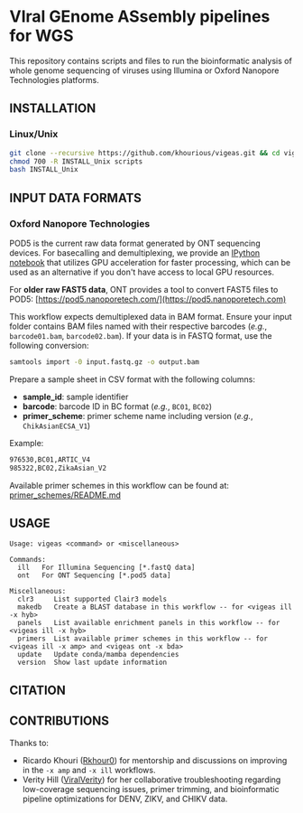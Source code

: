 # VIral GEnome ASsembly pipelines for WGS

This repository contains scripts and files to run the bioinformatic analysis of whole genome sequencing of viruses using Illumina or Oxford Nanopore Technologies platforms.

## INSTALLATION

### Linux/Unix

```sh
git clone --recursive https://github.com/khourious/vigeas.git && cd vigeas
chmod 700 -R INSTALL_Unix scripts
bash INSTALL_Unix
```

## INPUT DATA FORMATS

### Oxford Nanopore Technologies

POD5 is the current raw data format generated by ONT sequencing devices. For basecalling and demultiplexing, we provide an [IPython notebook](https://github.com/khourious/vigeas/tree/main/google_colab) that utilizes GPU acceleration for faster processing, which can be used as an alternative if you don't have access to local GPU resources.

For **older raw FAST5 data**, ONT provides a tool to convert FAST5 files to POD5: [https://pod5.nanoporetech.com/](https://pod5.nanoporetech.com)

This workflow expects demultiplexed data in BAM format. Ensure your input folder contains BAM files named with their respective barcodes (_e.g._, `barcode01.bam`, `barcode02.bam`). If your data is in FASTQ format, use the following conversion:
```sh
samtools import -0 input.fastq.gz -o output.bam
```

Prepare a sample sheet in CSV format with the following columns:
- **sample_id**: sample identifier
- **barcode**: barcode ID in BC format (_e.g._, `BC01`, `BC02`)
- **primer_scheme**: primer scheme name including version (_e.g._, `ChikAsianECSA_V1`)

Example:
```sh
976530,BC01,ARTIC_V4
985322,BC02,ZikaAsian_V2
```

Available primer schemes in this workflow can be found at: [primer_schemes/README.md](https://github.com/khourious/vigeas/blob/main/primer_schemes/README.md)

## USAGE

```
Usage: vigeas <command> or <miscellaneous>

Commands:
  ill   For Illumina Sequencing [*.fastQ data]
  ont   For ONT Sequencing [*.pod5 data]

Miscellaneous:
  clr3     List supported Clair3 models
  makedb   Create a BLAST database in this workflow -- for <vigeas ill -x hyb>
  panels   List available enrichment panels in this workflow -- for <vigeas ill -x hyb>
  primers  List available primer schemes in this workflow -- for <vigeas ill -x amp> and <vigeas ont -x bda>
  update   Update conda/mamba dependencies
  version  Show last update information
```

## CITATION

## CONTRIBUTIONS
Thanks to:
- Ricardo Khouri ([Rkhour0](https://github.com/orgs/khourious/people/Rkhour0)) for mentorship and discussions on improving in the `-x amp` and `-x ill` workflows.
- Verity Hill ([ViralVerity](https://github.com/ViralVerity)) for her collaborative troubleshooting regarding low-coverage sequencing issues, primer trimming, and bioinformatic pipeline optimizations for DENV, ZIKV, and CHIKV data.
